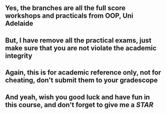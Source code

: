 ## Yes, the branches are all the full score workshops and practicals from OOP, Uni Adelaide
## But, I have remove all the practical exams, just make sure that you are not violate the academic integrity
## Again, this is for academic reference only, not for cheating, don't submit them to your gradescope
## And yeah, wish you good luck and have fun in this course, and don't forget to give me a *STAR*

